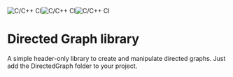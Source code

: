 ![C/C++ CI](https://github.com/orlarey/DirectedGraph/actions/workflows/ubuntu.yml/badge.svg)![C/C++ CI](https://github.com/orlarey/DirectedGraph/actions/workflows/macos.yml/badge.svg)![C/C++ CI](https://github.com/orlarey/DirectedGraph/actions/workflows/windows.yml/badge.svg)

# Directed Graph library
A simple header-only library to create and manipulate directed graphs. Just add the DirectedGraph folder to your project.

